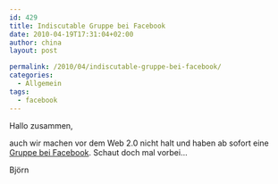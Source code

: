 ```yaml
---
id: 429
title: Indiscutable Gruppe bei Facebook
date: 2010-04-19T17:31:04+02:00
author: china
layout: post

permalink: /2010/04/indiscutable-gruppe-bei-facebook/
categories:
  - Allgemein
tags:
  - facebook
---
```

Hallo zusammen,

auch wir machen vor dem Web 2.0 nicht halt und haben ab sofort eine <a title="Indisctutable Gruppe bei Facebook" href="http://www.facebook.com/group.php?gid=118247871523860" target="_blank">Gruppe bei Facebook</a>. Schaut doch mal vorbei&#8230;

Björn